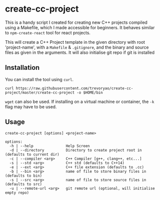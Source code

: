 # create-cc-project
This is a handy script I created for creating new C++ projects compiled using a Makefile,
which I made accessible for beginners. It behaves similar to `npm-create-react` tool for
react projects.

This will create a C++ Project template in the given directory with root 'project-name',
with a `Makefile` & `.gitignore`, and the binary and source files as given in the arguments.
It will also initialise git repo if git is installed

## Installation
You can install the tool using `curl`.
```
curl https://raw.githubusercontent.com/trevoryao/create-cc-project/master/create-cc-project -o $HOME/bin
```
`wget` can also be used. If installing on a virtual machine or container, the `-k` flag 
may have to be used.

## Usage
```
create-cc-project [options] <project-name>

options:
  -h | --help				Help Screen
  -d | --directory			Directory to create project root in (defaults to current dir)
  -c | --compiler <arg>		C++ Compiler [g++, clang++, etc...]
  -s | --std <arg>			C++ std (defaults to C++14)
  -e | --ext <arg>			C++ file extension (defaults to .cc)
  -b | --bin <arg>			name of file to store binary files in (defaults to bin)
  -s | --src <arg>			name of file to store source files in (defaults to src)
  -u | --remote-url <arg>	git remote url (optional, will initialise empty repo)
```
